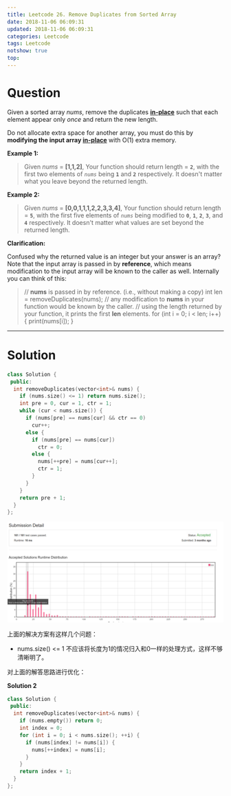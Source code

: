 ```yaml
---
title: Leetcode 26. Remove Duplicates from Sorted Array
date: 2018-11-06 06:09:31
updated: 2018-11-06 06:09:31
categories: Leetcode
tags: Leetcode
notshow: true
top:
---
```


# Question

Given a sorted array  _nums_, remove the duplicates  [**in-place**](https://en.wikipedia.org/wiki/In-place_algorithm)  such that each element appear only  _once_  and return the new length.

Do not allocate extra space for another array, you must do this by  **modifying the input array  [in-place](https://en.wikipedia.org/wiki/In-place_algorithm)**  with O(1) extra memory.

**Example 1:**

> Given _nums_ = **[1,1,2]**,
> Your function should return length = **`2`**, with the first two elements of _`nums`_ being **`1`** and **`2`** respectively.
> It doesn't matter what you leave beyond the returned length.

**Example 2:**
> Given _nums_ = **[0,0,1,1,1,2,2,3,3,4]**,
> Your function should return length = **`5`**, with the first five elements of _`nums`_ being modified to **`0`**, **`1`**, **`2`**, **`3`**, and **`4`** respectively.
> It doesn't matter what values are set beyond the returned length.

**Clarification:**

Confused why the returned value is an integer but your answer is an array?
Note that the input array is passed in by  **reference**, which means modification to the input array will be known to the caller as well.
Internally you can think of this:

> // **nums** is passed in by reference. (i.e., without making a copy)
> int len = removeDuplicates(nums);
> // any modification to **nums** in your function would be known by the caller.
> // using the length returned by your function, it prints the first **len** elements.
> for (int i = 0; i < len; i++) {
>     print(nums[i]);
> }

<!-- more -->

---------

# Solution

```cpp
class Solution {
 public:
  int removeDuplicates(vector<int>& nums) {
    if (nums.size() <= 1) return nums.size();
    int pre = 0, cur = 1, ctr = 1;
    while (cur < nums.size()) {
      if (nums[pre] == nums[cur] && ctr == 0)
        cur++;
      else {
        if (nums[pre] == nums[cur])
          ctr = 0;
        else {
          nums[++pre] = nums[cur++];
          ctr = 1;
        }
      }
    }
    return pre + 1;
  }
};
```

![](/images/in-post/2018-11-06-Leetcode-26-Remove-Duplicates-From-Sorted-Array/2018-11-06-21-30-12.png)

上面的解决方案有这样几个问题：

- nums.size() <= 1 不应该将长度为1的情况归入和0一样的处理方式，这样不够清晰明了。


对上面的解答思路进行优化：

**Solution 2**

```cpp
class Solution {
 public:
  int removeDuplicates(vector<int>& nums) {
    if (nums.empty()) return 0;
    int index = 0;
    for (int i = 0; i < nums.size(); ++i) {
      if (nums[index] != nums[i]) {
        nums[++index] = nums[i];
      }
    }
    return index + 1;
  }
};
```